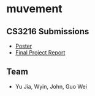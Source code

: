 # muvement

## CS3216 Submissions

- [Poster](https://github.com/travellingsalesmanco/muvement/blob/master/public/Muvement_Poster.png)
- [Final Project Report](https://github.com/travellingsalesmanco/muvement/blob/master/Muvement_FinalReport.pdf)

## Team

- Yu Jia, Wyin, John, Guo Wei
